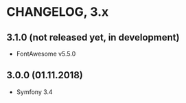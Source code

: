 # CHANGELOG, 3.x

## 3.1.0 (not released yet, in development)

* FontAwesome v5.5.0

## 3.0.0 (01.11.2018)

* Symfony 3.4
